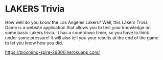 # LAKERS Trivia 

How well do you know the Los Angeles Lakers?  Well, this Lakers Trivia Game is a website application that allows you to test your knowledge on some basic Lakers trivia.  It has a countdown timer, so you have to think under some pressure!  It will also tell you your results at the end of the game to let you know how you did.

https://blooming-spire-29300.herokuapp.com/

